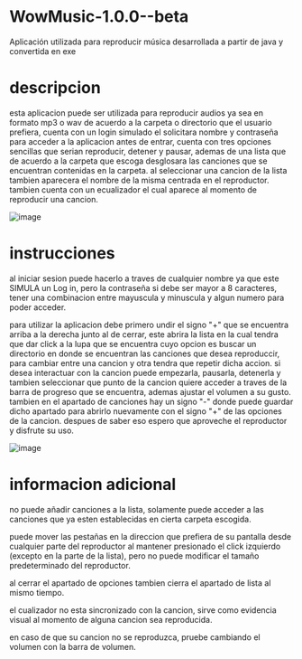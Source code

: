 # WowMusic-1.0.0--beta
Aplicación utilizada para reproducir música desarrollada a partir de java y convertida en exe

 # descripcion
 esta aplicacion puede ser utilizada para reproducir audios ya sea en formato mp3 o wav de acuerdo a la carpeta o directorio que el usuario prefiera, cuenta con un login simulado el solicitara nombre y contraseña para acceder a la aplicacion antes de entrar, cuenta con tres opciones sencillas que serian reproducir, detener y pausar, ademas de una lista que de acuerdo a la carpeta que escoga desglosara las canciones que se encuentran contenidas en la carpeta. al seleccionar una cancion de la lista tambien aparecera el nombre de la misma centrada en el reproductor. tambien cuenta con un ecualizador el cual aparece al momento de reproducir una cancion.

 ![image](https://github.com/Marcosjac/WowMusic-1.0.0--beta/assets/143372433/09603cb0-ca16-4778-820c-38a2f05206b8)


# instrucciones
al iniciar sesion puede hacerlo a traves de cualquier nombre ya que este SIMULA un Log in, pero la contraseña si debe ser mayor a 8 caracteres, tener una combinacion entre mayuscula y minuscula y algun numero para poder acceder.

para utilizar la aplicacion debe primero undir el signo "+" que se encuentra arriba a la derecha junto al de cerrar, este abrira la lista en la cual tendra que dar click a la lupa que se encuentra cuyo opcion es buscar un directorio en donde se encuentran las canciones que desea reproduccir, para cambiar entre una cancion y otra tendra que repetir dicha accion. si desea interactuar con la cancion puede empezarla, pausarla, detenerla y tambien seleccionar que punto de la cancion quiere acceder a traves de la barra de progreso que se encuentra, ademas ajustar el volumen a su gusto. tambien en el apartado de canciones hay un signo "-" donde puede guardar dicho apartado para abrirlo nuevamente con el signo "+" de las opciones de la cancion. despues de saber eso espero que aproveche el reproductor y disfrute su uso.

![image](https://github.com/Marcosjac/WowMusic-1.0.0--beta/assets/143372433/d9c31873-e2ae-4050-8de4-5f103118b48f)


# informacion adicional
no puede añadir canciones a la lista, solamente puede acceder a las canciones que ya esten establecidas en cierta carpeta escogida.

puede mover las pestañas en la direccion que prefiera de su pantalla desde cualquier parte del reproductor al mantener presionado el click izquierdo (excepto en la parte de la lista), pero no puede modificar el tamaño predeterminado del reproductor.

al cerrar el apartado de opciones tambien cierra el apartado de lista al mismo tiempo.

el cualizador no esta sincronizado con la cancion, sirve como evidencia visual al momento de alguna cancion sea reproducida.

en caso de que su cancion no se reproduzca, pruebe cambiando el volumen con la barra de volumen.

